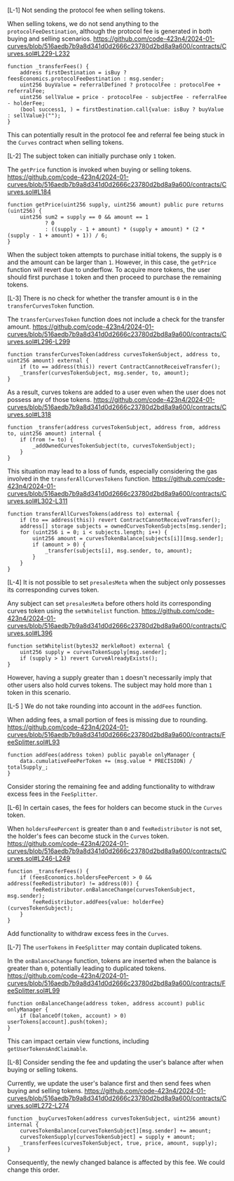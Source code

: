 [L-1] Not sending the protocol fee when selling tokens.

When selling tokens, we do not send anything to the `protocolFeeDestination`, although the protocol fee is generated in both buying and selling scenarios.
https://github.com/code-423n4/2024-01-curves/blob/516aedb7b9a8d341d0d2666c23780d2bd8a9a600/contracts/Curves.sol#L229-L232
```
function _transferFees() {
    address firstDestination = isBuy ? feesEconomics.protocolFeeDestination : msg.sender;
    uint256 buyValue = referralDefined ? protocolFee : protocolFee + referralFee;
    uint256 sellValue = price - protocolFee - subjectFee - referralFee - holderFee;
    (bool success1, ) = firstDestination.call{value: isBuy ? buyValue : sellValue}("");
}
```
This can potentially result in the protocol fee and referral fee being stuck in the `Curves` contract when selling tokens.

[L-2] The subject token can initially purchase only `1` token.

The `getPrice` function is invoked when buying or selling tokens.
https://github.com/code-423n4/2024-01-curves/blob/516aedb7b9a8d341d0d2666c23780d2bd8a9a600/contracts/Curves.sol#L184
```
function getPrice(uint256 supply, uint256 amount) public pure returns (uint256) {
    uint256 sum2 = supply == 0 && amount == 1
            ? 0
            : ((supply - 1 + amount) * (supply + amount) * (2 * (supply - 1 + amount) + 1)) / 6;
}
```
When the subject token attempts to purchase initial tokens, the supply is `0` and the amount can be larger than `1`. 
However, in this case, the `getPrice` function will revert due to underflow.
To acquire more tokens, the user should first purchase `1` token and then proceed to purchase the remaining tokens.

[L-3] There is no check for whether the transfer amount is `0` in the `transferCurvesToken` function.

The `transferCurvesToken` function does not include a check for the transfer amount.
https://github.com/code-423n4/2024-01-curves/blob/516aedb7b9a8d341d0d2666c23780d2bd8a9a600/contracts/Curves.sol#L296-L299
```
function transferCurvesToken(address curvesTokenSubject, address to, uint256 amount) external {
    if (to == address(this)) revert ContractCannotReceiveTransfer();
    _transfer(curvesTokenSubject, msg.sender, to, amount);
}
```

As a result, curves tokens are added to a user even when the user does not possess any of those tokens.
https://github.com/code-423n4/2024-01-curves/blob/516aedb7b9a8d341d0d2666c23780d2bd8a9a600/contracts/Curves.sol#L318
```
function _transfer(address curvesTokenSubject, address from, address to, uint256 amount) internal {
    if (from != to) {
        _addOwnedCurvesTokenSubject(to, curvesTokenSubject);
    }
}
```
This situation may lead to a loss of funds, especially considering the gas involved in the `transferAllCurvesTokens` function.
https://github.com/code-423n4/2024-01-curves/blob/516aedb7b9a8d341d0d2666c23780d2bd8a9a600/contracts/Curves.sol#L302-L311
```
function transferAllCurvesTokens(address to) external {
    if (to == address(this)) revert ContractCannotReceiveTransfer();
    address[] storage subjects = ownedCurvesTokenSubjects[msg.sender];
    for (uint256 i = 0; i < subjects.length; i++) {
        uint256 amount = curvesTokenBalance[subjects[i]][msg.sender];
        if (amount > 0) {
            _transfer(subjects[i], msg.sender, to, amount);
        }
    }
}
```

[L-4] It is not possible to set `presalesMeta` when the subject only possesses its corresponding curves token.

Any subject can set `presalesMeta` before others hold its corresponding curves token using the `setWhitelist` function.
https://github.com/code-423n4/2024-01-curves/blob/516aedb7b9a8d341d0d2666c23780d2bd8a9a600/contracts/Curves.sol#L396
```
function setWhitelist(bytes32 merkleRoot) external {
    uint256 supply = curvesTokenSupply[msg.sender];
    if (supply > 1) revert CurveAlreadyExists();
}
```
However, having a supply greater than `1` doesn't necessarily imply that other users also hold curves tokens. 
The subject may hold more than `1` token in this scenario.

[L-5 ] We do not take rounding into account in the `addFees` function.

When adding fees, a small portion of fees is missing due to rounding.
https://github.com/code-423n4/2024-01-curves/blob/516aedb7b9a8d341d0d2666c23780d2bd8a9a600/contracts/FeeSplitter.sol#L93
```
function addFees(address token) public payable onlyManager {
    data.cumulativeFeePerToken += (msg.value * PRECISION) / totalSupply_;
}
```
Consider storing the remaining fee and adding functionality to withdraw excess fees in the `FeeSplitter`.

[L-6] In certain cases, the fees for holders can become stuck in the `Curves` token.

When `holdersFeePercent` is greater than `0` and `feeRedistributor` is not set, the holder's fees can become stuck in the `Curves` token.
https://github.com/code-423n4/2024-01-curves/blob/516aedb7b9a8d341d0d2666c23780d2bd8a9a600/contracts/Curves.sol#L246-L249
```
function _transferFees() {
    if (feesEconomics.holdersFeePercent > 0 && address(feeRedistributor) != address(0)) {
        feeRedistributor.onBalanceChange(curvesTokenSubject, msg.sender);
        feeRedistributor.addFees{value: holderFee}(curvesTokenSubject);
    }
}
```
Add functionality to withdraw excess fees in the `Curves`.

[L-7] The `userTokens` in `FeeSplitter` may contain duplicated tokens.

In the `onBalanceChange` function, tokens are inserted when the balance is greater than `0`, potentially leading to duplicated tokens. 
https://github.com/code-423n4/2024-01-curves/blob/516aedb7b9a8d341d0d2666c23780d2bd8a9a600/contracts/FeeSplitter.sol#L99
```
function onBalanceChange(address token, address account) public onlyManager {
    if (balanceOf(token, account) > 0) userTokens[account].push(token);
}
```
This can impact certain view functions, including `getUserTokensAndClaimable`.

[L-8] Consider sending the fee and updating the user's balance after when buying or selling tokens.

Currently, we update the user's balance first and then send fees when buying and selling tokens. 
https://github.com/code-423n4/2024-01-curves/blob/516aedb7b9a8d341d0d2666c23780d2bd8a9a600/contracts/Curves.sol#L272-L274
```
function _buyCurvesToken(address curvesTokenSubject, uint256 amount) internal {
    curvesTokenBalance[curvesTokenSubject][msg.sender] += amount;
    curvesTokenSupply[curvesTokenSubject] = supply + amount;
    _transferFees(curvesTokenSubject, true, price, amount, supply);
}
```
Consequently, the newly changed balance is affected by this fee.
We could change this order.